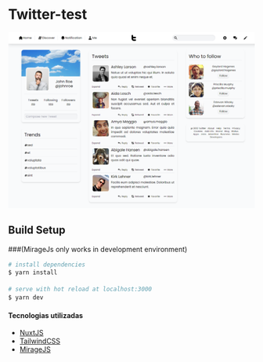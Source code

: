 # Twitter-test

![Alt text](screenshot.png?raw=true "Twitter-test")

## Build Setup
###(MirageJs only works in development environment)

```bash
# install dependencies
$ yarn install

# serve with hot reload at localhost:3000
$ yarn dev
```

#### Tecnologias utilizadas

 - [NuxtJS](https://nuxtjs.org)
 - [TailwindCSS](https://tailwindcss.com)
 - [MirageJS](https://miragejs.com)